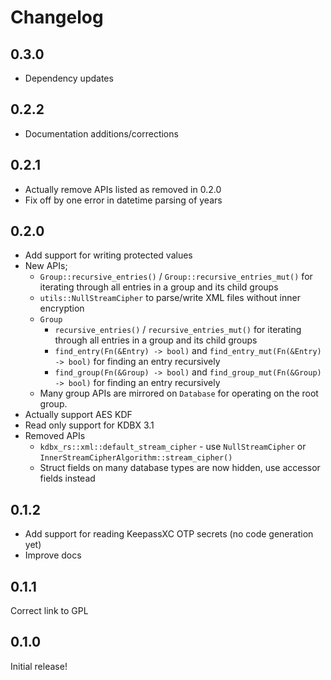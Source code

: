 # Changelog

## 0.3.0

- Dependency updates

## 0.2.2

* Documentation additions/corrections

## 0.2.1

* Actually remove APIs listed as removed in 0.2.0
* Fix off by one error in datetime parsing of years

## 0.2.0

* Add support for writing protected values
* New APIs;
  * `Group::recursive_entries()` / `Group::recursive_entries_mut()` for iterating
    through all entries in a group and its child groups
  * `utils::NullStreamCipher` to parse/write XML files without inner encryption
  * `Group`
    * `recursive_entries()` / `recursive_entries_mut()` for iterating
      through all entries in a group and its child groups
    * `find_entry(Fn(&Entry) -> bool)` and `find_entry_mut(Fn(&Entry) -> bool)`
      for finding an entry recursively
    * `find_group(Fn(&Group) -> bool)` and `find_group_mut(Fn(&Group) -> bool)`
      for finding an entry recursively
  * Many group APIs are mirrored on `Database` for operating on the root group.
* Actually support AES KDF
* Read only support for KDBX 3.1
* Removed APIs
  * `kdbx_rs::xml::default_stream_cipher` - use `NullStreamCipher` or `InnerStreamCipherAlgorithm::stream_cipher()`
  * Struct fields on many database types are now hidden, use accessor fields instead

## 0.1.2

* Add support for reading KeepassXC OTP secrets (no code generation yet)
* Improve docs

## 0.1.1

Correct link to GPL

## 0.1.0

Initial release!